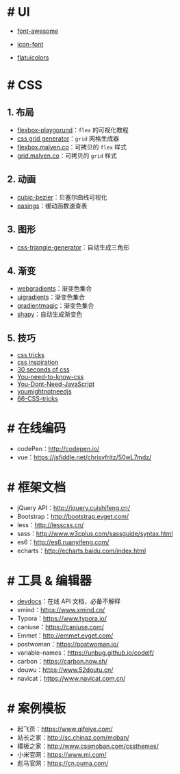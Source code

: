 # # UI

- [font-awesome](http://www.bootcss.com/p/font-awesome/)
- [icon-font](http://www.iconfont.cn/)

- [flatuicolors](https://flatuicolors.com/)

# # CSS

## 1. 布局

- [flexbox-playgorund](https://codepen.io/enxaneta/pen/adLPwv)：`flex` 的可视化教程
- [css grid generator](https://cssgrid-generator.netlify.com/)：`grid` 网格生成器
- [flexbox.malven.co](http://flexbox.malven.co/)：可拷贝的 `flex` 样式
- [grid.malven.co](http://grid.malven.co/)：可拷贝的 `grid` 样式

## 2. 动画

- [cubic-bezier](https://cubic-bezier.com/)：贝塞尔曲线可视化
- [easings](https://easings.net/)：缓动函数速查表

## 3. 图形

- [css-triangle-generator](http://apps.eky.hk/css-triangle-generator/)：自动生成三角形

## 4. 渐变

- [webgradients](https://webgradients.com/)：渐变色集合
- [uigradients](https://uigradients.com/)：渐变色集合
- [gradientmagic](https://www.gradientmagic.com/)：渐变色集合
- [shapy](https://shapy.app/)：自动生成渐变色

## 5. 技巧

- [css tricks](https://qishaoxuan.github.io/css_tricks/)
- [css inspiration](https://chokcoco.github.io/CSS-Inspiration)
- [30 seconds of css](https://30-seconds.github.io/30-seconds-of-css)
- [You-need-to-know-css](https://lhammer.cn/You-need-to-know-css/#/zh-cn/)
- [You-Dont-Need-JavaScript](https://github.com/you-dont-need/You-Dont-Need-JavaScript)
- [youmightnotneedjs](http://youmightnotneedjs.com/)
- [66-CSS-tricks](https://juejin.im/post/5d4d0ec651882549594e7293)

# # 在线编码

- codePen：http://codepen.io/
- vue：https://jsfiddle.net/chrisvfritz/50wL7mdz/

# # 框架文档

- jQuery API：http://jquery.cuishifeng.cn/
- Bootstrap：http://bootstrap.evget.com/
- less：http://lesscss.cn/
- sass：http://www.w3cplus.com/sassguide/syntax.html
- es6：http://es6.ruanyifeng.com/
- echarts：http://echarts.baidu.com/index.html

# # 工具 & 编辑器

- [devdocs](https://devdocs.io/)：在线 API 文档，必备不解释
- xmind：https://www.xmind.cn/
- Typora：https://www.typora.io/
- caniuse：https://caniuse.com/
- Emmet：http://emmet.evget.com/
- postwoman：https://postwoman.io/
- variable-names：<https://unbug.github.io/codelf/>
- carbon：<https://carbon.now.sh/>
- douwu：https://www.52doutu.cn/
- navicat：https://www.navicat.com.cn/

# # 案例模板

- 起飞页：https://www.qifeiye.com/
- 站长之家：http://sc.chinaz.com/moban/
- 模板之家：http://www.cssmoban.com/cssthemes/
- 小米官网：https://www.mi.com/
- 彪马官网：https://cn.puma.com/